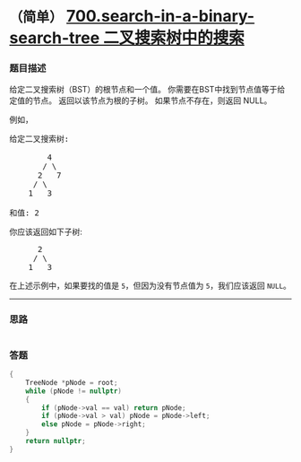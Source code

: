 # `（简单）`  [700.search-in-a-binary-search-tree 二叉搜索树中的搜索](https://leetcode-cn.com/problems/search-in-a-binary-search-tree/)

### 题目描述
<p>给定二叉搜索树（BST）的根节点和一个值。 你需要在BST中找到节点值等于给定值的节点。 返回以该节点为根的子树。 如果节点不存在，则返回 NULL。</p>

<p>例如，</p>

<pre>给定二叉搜索树:

        4
       / \
      2   7
     / \
    1   3

和值: 2
</pre>

<p>你应该返回如下子树:</p>

<pre>      2     
     / \   
    1   3
</pre>

<p>在上述示例中，如果要找的值是 <code>5</code>，但因为没有节点值为 <code>5</code>，我们应该返回 <code>NULL</code>。</p>


---
### 思路
```
```

### 答题
``` C++
{
	TreeNode *pNode = root;
	while (pNode != nullptr)
	{
		if (pNode->val == val) return pNode;
		if (pNode->val > val) pNode = pNode->left;
		else pNode = pNode->right;
	}
	return nullptr;
}
```

